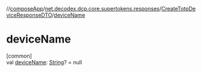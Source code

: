//[composeApp](../../../index.md)/[net.decodex.dcp.core.supertokens.responses](../index.md)/[CreateTotpDeviceResponseDTO](index.md)/[deviceName](device-name.md)

# deviceName

[common]\
val [deviceName](device-name.md): [String](https://kotlinlang.org/api/latest/jvm/stdlib/kotlin/-string/index.html)? = null
